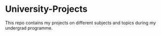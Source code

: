 # University-Projects
This repo contains my projects on different subjects and topics during my undergrad programme.

